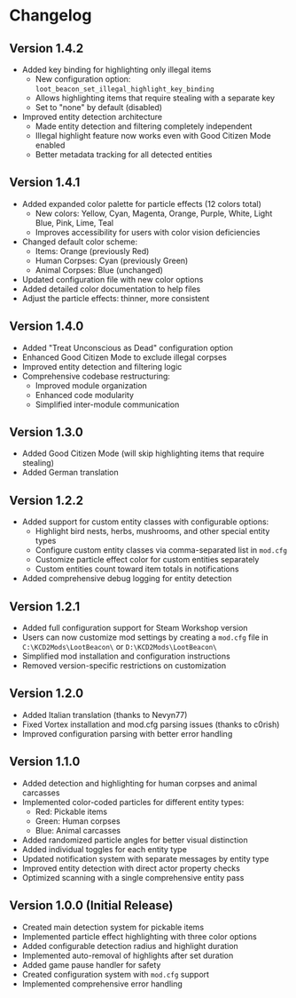 # Changelog

## Version 1.4.2

- Added key binding for highlighting only illegal items
  - New configuration option: `loot_beacon_set_illegal_highlight_key_binding`
  - Allows highlighting items that require stealing with a separate key
  - Set to "none" by default (disabled)
- Improved entity detection architecture
  - Made entity detection and filtering completely independent
  - Illegal highlight feature now works even with Good Citizen Mode enabled
  - Better metadata tracking for all detected entities

## Version 1.4.1

- Added expanded color palette for particle effects (12 colors total)
  - New colors: Yellow, Cyan, Magenta, Orange, Purple, White, Light Blue, Pink, Lime, Teal
  - Improves accessibility for users with color vision deficiencies
- Changed default color scheme:
  - Items: Orange (previously Red)
  - Human Corpses: Cyan (previously Green)
  - Animal Corpses: Blue (unchanged)
- Updated configuration file with new color options
- Added detailed color documentation to help files
- Adjust the particle effects: thinner, more consistent

## Version 1.4.0

- Added "Treat Unconscious as Dead" configuration option
- Enhanced Good Citizen Mode to exclude illegal corpses
- Improved entity detection and filtering logic
- Comprehensive codebase restructuring:
  - Improved module organization
  - Enhanced code modularity
  - Simplified inter-module communication

## Version 1.3.0

- Added Good Citizen Mode (will skip highlighting items that require stealing)
- Added German translation

## Version 1.2.2

- Added support for custom entity classes with configurable options:
  - Highlight bird nests, herbs, mushrooms, and other special entity types
  - Configure custom entity classes via comma-separated list in `mod.cfg`
  - Customize particle effect color for custom entities separately
  - Custom entities count toward item totals in notifications
- Added comprehensive debug logging for entity detection

## Version 1.2.1

- Added full configuration support for Steam Workshop version
- Users can now customize mod settings by creating a `mod.cfg` file in `C:\KCD2Mods\LootBeacon\` or `D:\KCD2Mods\LootBeacon\`
- Simplified mod installation and configuration instructions
- Removed version-specific restrictions on customization

## Version 1.2.0

- Added Italian translation (thanks to Nevyn77)
- Fixed Vortex installation and mod.cfg parsing issues (thanks to c0rish)
- Improved configuration parsing with better error handling

## Version 1.1.0

- Added detection and highlighting for human corpses and animal carcasses
- Implemented color-coded particles for different entity types:
  - Red: Pickable items
  - Green: Human corpses
  - Blue: Animal carcasses
- Added randomized particle angles for better visual distinction
- Added individual toggles for each entity type
- Updated notification system with separate messages by entity type
- Improved entity detection with direct actor property checks
- Optimized scanning with a single comprehensive entity pass

## Version 1.0.0 (Initial Release)

- Created main detection system for pickable items
- Implemented particle effect highlighting with three color options
- Added configurable detection radius and highlight duration
- Implemented auto-removal of highlights after set duration
- Added game pause handler for safety
- Created configuration system with `mod.cfg` support
- Implemented comprehensive error handling
